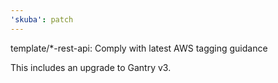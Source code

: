 ```yaml
---
'skuba': patch
---
```


template/\*-rest-api: Comply with latest AWS tagging guidance

This includes an upgrade to Gantry v3.
